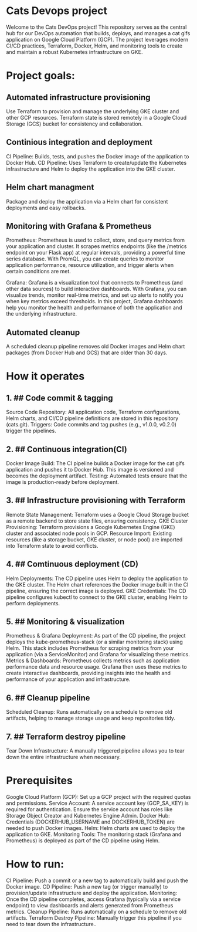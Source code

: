 # Cats Devops project

Welcome to the Cats DevOps project! This repository serves as the central hub for our DevOps automation that builds, deploys, and manages a cat gifs application on Google Cloud Platform (GCP). The project leverages modern CI/CD practices, Terraform, Docker, Helm, and monitoring tools to create and maintain a robust Kubernetes infrastructure on GKE.
# Project goals:
## Automated infrastructure provisioning 

Use Terraform to provision and manage the underlying GKE cluster and other GCP resources.
Terraform state is stored remotely in a Google Cloud Storage (GCS) bucket for consistency and collaboration.

## Continious integration and deployment

CI Pipeline: Builds, tests, and pushes the Docker image of the application to Docker Hub.
CD Pipeline: Uses Terraform to create/update the Kubernetes infrastructure and Helm to deploy the application into the GKE cluster.

## Helm chart managment

Package and deploy the application via a Helm chart for consistent deployments and easy rollbacks.

## Monitoring with Grafana & Prometheus

Prometheus:
Prometheus is used to collect, store, and query metrics from your application and cluster. It scrapes metrics endpoints (like the /metrics endpoint on your Flask app) at regular intervals, providing a powerful time series database. With PromQL, you can create queries to monitor application performance, resource utilization, and trigger alerts when certain conditions are met.

Grafana:
Grafana is a visualization tool that connects to Prometheus (and other data sources) to build interactive dashboards. With Grafana, you can visualize trends, monitor real-time metrics, and set up alerts to notify you when key metrics exceed thresholds. In this project, Grafana dashboards help you monitor the health and performance of both the application and the underlying infrastructure.

## Automated cleanup

A scheduled cleanup pipeline removes old Docker images and Helm chart packages (from Docker Hub and GCS) that are older than 30 days.

# How it operates
## 1. ## Code commit & tagging

Source Code Repository:
All application code, Terraform configurations, Helm charts, and CI/CD pipeline definitions are stored in this repository (cats.git).
Triggers:
Code commits and tag pushes (e.g., v1.0.0, v0.2.0) trigger the pipelines.

## 2. ## Continuous integration(CI)

Docker Image Build:
The CI pipeline builds a Docker image for the cat gifs application and pushes it to Docker Hub. This image is versioned and becomes the deployment artifact.
Testing:
Automated tests ensure that the image is production-ready before deployment.

## 3. ## Infrastructure provisioning with Terraform 

Remote State Management:
Terraform uses a Google Cloud Storage bucket as a remote backend to store state files, ensuring consistency.
GKE Cluster Provisioning:
Terraform provisions a Google Kubernetes Engine (GKE) cluster and associated node pools in GCP.
Resource Import:
Existing resources (like a storage bucket, GKE cluster, or node pool) are imported into Terraform state to avoid conflicts.

## 4. ## Comtinuous deployment (CD)

Helm Deployments:
The CD pipeline uses Helm to deploy the application to the GKE cluster. The Helm chart references the Docker image built in the CI pipeline, ensuring the correct image is deployed.
GKE Credentials:
The CD pipeline configures kubectl to connect to the GKE cluster, enabling Helm to perform deployments.

## 5. ## Monitoring & visualization 

Prometheus & Grafana Deployment:
As part of the CD pipeline, the project deploys the kube-prometheus-stack (or a similar monitoring stack) using Helm. This stack includes Prometheus for scraping metrics from your application (via a ServiceMonitor) and Grafana for visualizing these metrics.
Metrics & Dashboards:
Prometheus collects metrics such as application performance data and resource usage. Grafana then uses these metrics to create interactive dashboards, providing insights into the health and performance of your application and infrastructure.

## 6. ## Cleanup pipeline

Scheduled Cleanup:
Runs automatically on a schedule to remove old artifacts, helping to manage storage usage and keep repositories tidy.

## 7. ## Terraform destroy pipeline

Tear Down Infrastructure:
A manually triggered pipeline allows you to tear down the entire infrastructure when necessary.

# Prerequisites

Google Cloud Platform (GCP):
Set up a GCP project with the required quotas and permissions.
Service Account:
A service account key (GCP_SA_KEY) is required for authentication. Ensure the service account has roles like Storage Object Creator and Kubernetes Engine Admin.
Docker Hub:
Credentials (DOCKERHUB_USERNAME and DOCKERHUB_TOKEN) are needed to push Docker images.
Helm:
Helm charts are used to deploy the application to GKE.
Monitoring Tools:
The monitoring stack (Grafana and Prometheus) is deployed as part of the CD pipeline using Helm.

# How to run:

CI Pipeline:
Push a commit or a new tag to automatically build and push the Docker image.
CD Pipeline:
Push a new tag (or trigger manually) to provision/update infrastructure and deploy the application.
Monitoring:
Once the CD pipeline completes, access Grafana (typically via a service endpoint) to view dashboards and alerts generated from Prometheus metrics.
Cleanup Pipeline:
Runs automatically on a schedule to remove old artifacts.
Terraform Destroy Pipeline:
Manually trigger this pipeline if you need to tear down the infrastructure..
